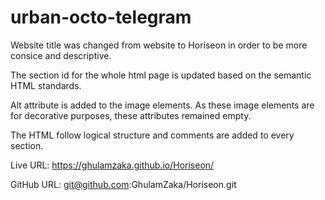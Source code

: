 # urban-octo-telegram
Website title was changed from website to Horiseon in order to be more consice and descriptive.

The section id for the whole html page is updated based on the semantic HTML standards. 

Alt attribute is added to the image elements. As these image elements are for decorative purposes, these attributes remained empty. 

The HTML follow logical structure and comments are added to every section. 

Live URL: https://ghulamzaka.github.io/Horiseon/

GitHub URL: git@github.com:GhulamZaka/Horiseon.git